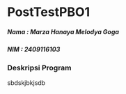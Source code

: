 # PostTestPBO1

##### Nama : Marza Hanaya Melodya Goga
##### NIM : 2409116103

### Deskripsi Program
sbdskjbkjsdb
